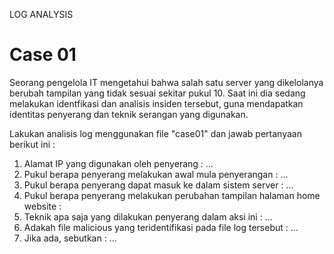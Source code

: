 LOG ANALYSIS
        
# Case 01
Seorang pengelola IT mengetahui bahwa salah satu server yang dikelolanya berubah tampilan yang tidak sesuai sekitar pukul 10. Saat ini dia sedang melakukan identfikasi dan analisis insiden tersebut, guna mendapatkan identitas penyerang dan teknik serangan yang digunakan.

Lakukan analisis log menggunakan file "case01" dan jawab pertanyaan berikut ini :
1. Alamat IP yang digunakan oleh penyerang : ...
2. Pukul berapa penyerang melakukan awal mula penyerangan : ...
3. Pukul berapa penyerang dapat masuk ke dalam sistem server : ...
4. Pukul berapa penyerang melakukan perubahan tampilan halaman home website :
5. Teknik apa saja yang dilakukan penyerang dalam aksi ini : ...
6. Adakah file malicious yang teridentifikasi pada file log tersebut : ...
7. Jika ada, sebutkan : ...
